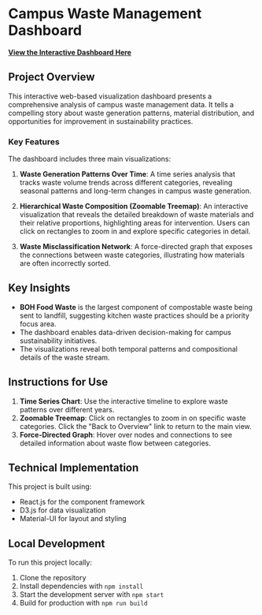# Campus Waste Management Dashboard



**[View the Interactive Dashboard Here](https://pushyamiparitala.github.io/wms/)**



## Project Overview

This interactive web-based visualization dashboard presents a comprehensive analysis of campus waste management data. It tells a compelling story about waste generation patterns, material distribution, and opportunities for improvement in sustainability practices.

### Key Features

The dashboard includes three main visualizations:

1. **Waste Generation Patterns Over Time**: A time series analysis that tracks waste volume trends across different categories, revealing seasonal patterns and long-term changes in campus waste generation.

2. **Hierarchical Waste Composition (Zoomable Treemap)**: An interactive visualization that reveals the detailed breakdown of waste materials and their relative proportions, highlighting areas for intervention. Users can click on rectangles to zoom in and explore specific categories in detail.

3. **Waste Misclassification Network**: A force-directed graph that exposes the connections between waste categories, illustrating how materials are often incorrectly sorted.

## Key Insights

- **BOH Food Waste** is the largest component of compostable waste being sent to landfill, suggesting kitchen waste practices should be a priority focus area.
- The dashboard enables data-driven decision-making for campus sustainability initiatives.
- The visualizations reveal both temporal patterns and compositional details of the waste stream.

## Instructions for Use

1. **Time Series Chart**: Use the interactive timeline to explore waste patterns over different years.
2. **Zoomable Treemap**: Click on rectangles to zoom in on specific waste categories. Click the "Back to Overview" link to return to the main view.
3. **Force-Directed Graph**: Hover over nodes and connections to see detailed information about waste flow between categories.

## Technical Implementation

This project is built using:
- React.js for the component framework
- D3.js for data visualization
- Material-UI for layout and styling

## Local Development

To run this project locally:

1. Clone the repository
2. Install dependencies with `npm install`
3. Start the development server with `npm start`
4. Build for production with `npm run build` 
